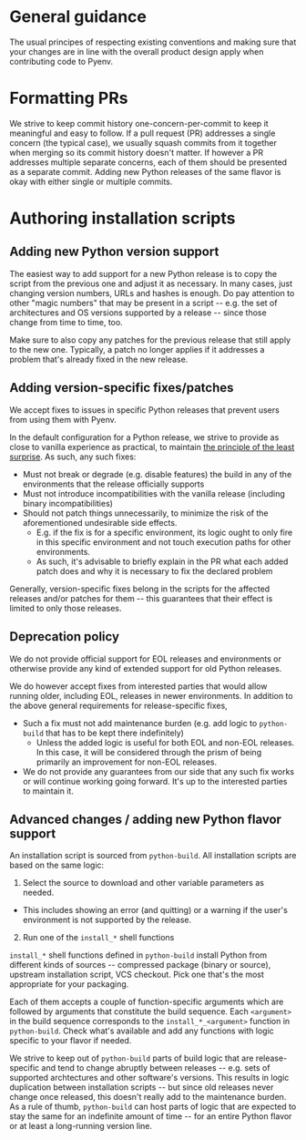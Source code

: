 General guidance
================

The usual principes of respecting existing conventions and making sure that your changes
are in line with the overall product design apply when contributing code to Pyenv.

Formatting PRs
==============

We strive to keep commit history one-concern-per-commit to keep it meaningful and easy to follow.
If a pull request (PR) addresses a single concern (the typical case), we usually squash commits
from it together when merging so its commit history doesn't matter.
If however a PR addresses multiple separate concerns, each of them should be presented as a separate commit.
Adding new Python releases of the same flavor is okay with either single or multiple commits.

Authoring installation scripts
==============================

Adding new Python version support
---------------------------------

The easiest way to add support for a new Python release is to copy the script from the previous one
and adjust it as necessary. In many cases, just changing version numbers, URLs and hashes is enough.
Do pay attention to other "magic numbers" that may be present in a script --
e.g. the set of architectures and OS versions supported by a release -- since those change from time to time, too.

Make sure to also copy any patches for the previous release that still apply to the new one.
Typically, a patch no longer applies if it addresses a problem that's already fixed in the new release.

Adding version-specific fixes/patches
-------------------------------------

We accept fixes to issues in specific Python releases that prevent users from using them with Pyenv.

In the default configuration for a Python release, we strive to provide as close to vanilla experience as practical,
to maintain [the principle of the least surprise](https://en.wikipedia.org/wiki/Principle_of_least_astonishment).
As such, any such fixes:

* Must not break or degrade (e.g. disable features) the build in any of the environments that the release officially supports
* Must not introduce incompatibilities with the vanilla release (including binary incompatibilities)
* Should not patch things unnecessarily, to minimize the risk of the aforementioned undesirable side effects.
  * E.g. if the fix is for a specific environment, its logic ought to only fire in this specific environment and not touch execution paths for other environments.
  * As such, it's advisable to briefly explain in the PR what each added patch does and why it is necessary to fix the declared problem

Generally, version-specific fixes belong in the scripts for the affected releases and/or patches for them -- this guarantees that their effect is limited to only those releases.

Deprecation policy
------------------

We do not provide official support for EOL releases and environments or otherwise provide any kind of extended support for old Python releases.

We do however accept fixes from interested parties that would allow running older, including EOL, releases in newer environments.
In addition to the above general requirements for release-specific fixes,

* Such a fix must not add maintenance burden (e.g. add logic to `python-build` that has to be kept there indefinitely)
  * Unless the added logic is useful for both EOL and non-EOL releases. In this case, it will be considered through the prism of being primarily an improvement for non-EOL releases.
* We do not provide any guarantees from our side that any such fix works or will continue working going forward. It's up to the interested parties to maintain it.

Advanced changes / adding new Python flavor support
---------------------------------------------------

An installation script is sourced from `python-build`. All installation scripts are based on the same logic:

1. Select the source to download and other variable parameters as needed.
  * This includes showing an error (and quitting) or a warning if the user's environment is not supported by the release.
2. Run one of the `install_*` shell functions

`install_*` shell functions defined in `python-build` install Python from different kinds of sources -- compressed package (binary or source), upstream installation script, VCS checkout. Pick one that's the most appropriate for your packaging.

Each of them accepts a couple of function-specific arguments which are followed by arguments that constitute the build sequence. Each `<argument>` in the build sequence corresponds to the `install_*_<argument>` function in `python-build`. Check what's available and add any functions with logic specific to your flavor if needed.

We strive to keep out of `python-build` parts of build logic that are release-specific and tend to change abruptly between releases -- e.g. sets of supported archtectures and other software's versions. This results in logic duplication between installation scripts -- but since old releases never change once released, this doesn't really add to the maintenance burden. As a rule of thumb, `python-build` can host parts of logic that are expected to stay the same for an indefinite amount of time -- for an entire Python flavor or at least a long-running version line.
